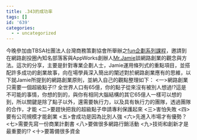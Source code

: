 ```yaml
---
title: .343的成功率
tags: []
id: '639'
categories:
  - - uncategorized
---
```


今晚參加由TBSA社團法人台灣商務策劃協會所舉辦之[fun企劃系列課程](http://tbsa.mac.to/tbsaplanclass/index.html)，邀請到在網路創投圈內知名部落客與AppWorks創辦人[Mr.Jamie](http://mrjamie.cc/)談網路創業的觀念與方法。這次的分享，主要是針對專業企劃人士，Jamie運用條列式的重點項目，並搭配許多成功的創業故事，向在場學員深入簡出的闡述對於網路創業應有的思維，以下就Jamie所提到的網路創業原則，並納入自己的觀點整理如下： <一>網路創業只需要一個超級點子!? 全世界人口有65億，你的點子從來沒有被別人想過!?這是不可能的事情，你想的到的，與你有相同大腦結構的其它65億人一樣可以想的到，所以關鍵是除了點子以外，還需要執行力，以及具有執行力的團隊，透過團隊的合作，才能 <二>要趕快把我的超級點子申請專利保護起來 <三>害怕失敗 <四>要有公司規模才能創業 <五>會成功是因為比別人強 <六>先進入市場才有優勢？ <七>需要先寫一份商業計劃書 <八>要做很多網路行銷活動 <九>技術和創新才是最重要的!? <十>要籌備很多資金